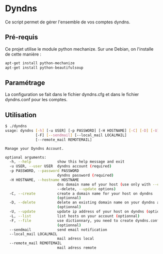 # Dyndns

Ce script permet de gérer l'ensemble de vos comptes dyndns.

## Pré-requis
Ce projet utilise le module python mechanize. Sur une Debian, on l'installe de cette manière :
```bash
apt-get install python-mechanize
apt-get install python-beautifulsoup
```

## Paramétrage
La configuration se fait dans le fichier dyndns.cfg et dans le fichier dyndns.conf pour les comptes.

## Utilisation
```bash
$ ./dyndns
usage: dyndns [-h] [-u USER] [-p PASSWORD] [-H HOSTNAME] [-C] [-D] [-U] [-L]
              [-F] [--sendmail] [--local_mail LOCALMAIL]
              [--remote_mail REMOTEMAIL]

Manage your Dyndns Account.

optional arguments:
  -h, --help            show this help message and exit
  -u USER, --user USER  dyndns account (required)
  -p PASSWORD, --password PASSWORD
                        dyndns password (required)
  -H HOSTNAME, --hostname HOSTNAME
                        dns domain name of your host (use only with --create,
                        --delete, --update options)
  -C, --create          create a domain name for your host on dyndns
                        (optionnal)
  -D, --delete          delete an existing domain name on your dyndns account
                        (optionnal)
  -U, --update          update ip address of your host on dyndns (optionnal)
  -L, --list            list hosts on your account (optionnal)
  -F, --file            use dictionnary, you need to create dyndns.conf file
                        (optionnal)
  --sendmail            send email notification
  --local_mail LOCALMAIL
                        mail adress local
  --remote_mail REMOTEMAIL
                        mail adress remote
```
